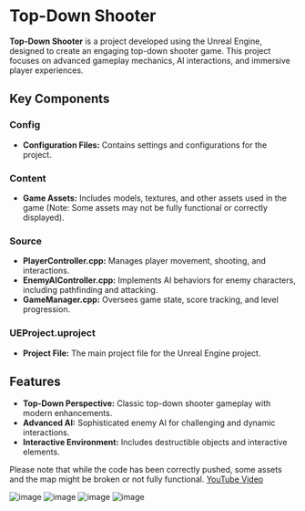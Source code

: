 # Top-Down Shooter

**Top-Down Shooter** is a project developed using the Unreal Engine, designed to create an engaging top-down shooter game. This project focuses on advanced gameplay mechanics, AI interactions, and immersive player experiences.

## Key Components

### Config
- **Configuration Files:** Contains settings and configurations for the project.

### Content
- **Game Assets:** Includes models, textures, and other assets used in the game (Note: Some assets may not be fully functional or correctly displayed).

### Source
- **PlayerController.cpp:** Manages player movement, shooting, and interactions.
- **EnemyAIController.cpp:** Implements AI behaviors for enemy characters, including pathfinding and attacking.
- **GameManager.cpp:** Oversees game state, score tracking, and level progression.

### UEProject.uproject
- **Project File:** The main project file for the Unreal Engine project.

## Features

- **Top-Down Perspective:** Classic top-down shooter gameplay with modern enhancements.
- **Advanced AI:** Sophisticated enemy AI for challenging and dynamic interactions.
- **Interactive Environment:** Includes destructible objects and interactive elements.

Please note that while the code has been correctly pushed, some assets and the map might be broken or not fully functional. 
[YouTube Video](https://youtu.be/_h-xcQ6VQqE?si=wzEjOUhzlgymsMcH)

![image](https://github.com/khaled71612000/Top-Down-Shooter/assets/59780800/12237efd-1f6f-49ef-aaa4-99b5b32ab6d8)
![image](https://github.com/khaled71612000/Top-Down-Shooter/assets/59780800/e09bd833-6609-49c1-9b83-3ba99d646230)
![image](https://github.com/khaled71612000/Top-Down-Shooter/assets/59780800/706cb751-c014-4e9a-a48d-6959b103911a)
![image](https://github.com/khaled71612000/Top-Down-Shooter/assets/59780800/15c8d290-202d-4a14-b6ce-635e5116a60e)
